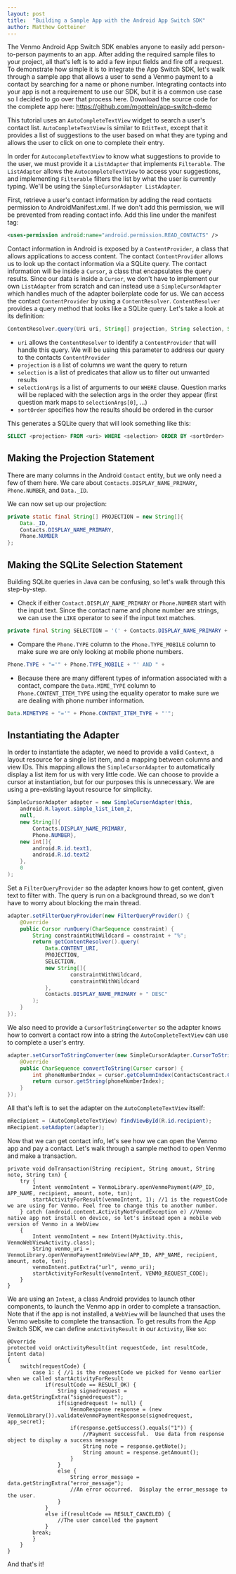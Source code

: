 ```yaml
---
layout: post
title:  "Building a Sample App with the Android App Switch SDK"
author: Matthew Gotteiner
---
```


The Venmo Android App Switch SDK enables anyone to easily add person-to-person payments to an app. After adding the required sample files to your project, all that's left is to add a few input fields and fire off a request. To demonstrate how simple it is to integrate the App Switch SDK, let's walk through a sample app that allows a user to send a Venmo payment to a contact by searching for a name or phone number. Integrating contacts into your app is not a requirement to use our SDK, but it is a common use case so I decided to go over that process here. Download the source code for the complete app here: https://github.com/mgottein/app-switch-demo

This tutorial uses an `AutoCompleteTextView` widget to search a user's contact list. `AutoCompleteTextView` is similar to `EditText`, except that it provides a list of suggestions to the user based on what they are typing and allows the user to click on one to complete their entry.

In order for `AutocompleteTextView` to know what suggestions to provide to the user, we must provide it a `ListAdapter` that implements `Filterable`. The `ListAdapter` allows the `AutocompleteTextView` to access your suggestions, and implementing `Filterable` filters the list by what the user is currently typing. We'll be using the `SimpleCursorAdapter ListAdapter`.

First, retrieve a user's contact information by adding the read contacts permission to  AndroidManifest.xml. If we don't add this permission, we will be prevented from reading contact info. Add this line under the manifest tag:

```XML
<uses-permission android:name="android.permission.READ_CONTACTS" />
```

Contact information in Android is exposed by a `ContentProvider`, a class that allows applications to access content. The contact `ContentProvider` allows us to look up the contact information via a SQLite query. The contact information will be inside a `Cursor`, a class that encapsulates the query results. Since our data is inside a `Cursor`, we don't have to implement our own `ListAdapter` from scratch and can instead use a `SimpleCursorAdapter` which handles much of the adapter boilerplate code for us. 
We can access the contact `ContentProvider` by using a `ContentResolver`. `ContentResolver` provides a query method that looks like a SQLite query. Let's take a look at its definition:

```Java
ContentResolver.query(Uri uri, String[] projection, String selection, String[] selectionArgs, String sortOrder)
```

- `uri` allows the `ContentResolver` to identify a `ContentProvider` that will handle this query. We will be using this parameter to address our query to the contacts `ContentProvider`
- `projection` is a list of columns we want the query to return
- `selection` is a list of predicates that allow us to filter out unwanted results
- `selectionArgs` is a list of arguments to our `WHERE` clause. Question marks will be replaced with the selection args in the order they appear (first question mark maps to `selectionArgs[0]`, …)
- `sortOrder` specifies how the results should be ordered in the cursor

This generates a SQLite query that will look something like this:

```SQL
SELECT <projection> FROM <uri> WHERE <selection> ORDER BY <sortOrder>
```


Making the Projection Statement
-------------------------------

There are many columns in the Android `Contact` entity, but we only need a few of them here. We care about `Contacts.DISPLAY_NAME_PRIMARY`, `Phone.NUMBER`, and `Data._ID`.

We can now set up our projection:

```Java
private static final String[] PROJECTION = new String[]{
    Data._ID,
    Contacts.DISPLAY_NAME_PRIMARY,
    Phone.NUMBER
};
```


Making the SQLite Selection Statement
-------------------------------------

Building SQLite queries in Java can be confusing, so let's walk through this step-by-step. 
- Check if either `Contact.DISPLAY_NAME_PRIMARY` or `Phone.NUMBER` start with the input text. Since the contact name and phone number are strings, we can use the `LIKE` operator to see if the input text matches. 

```Java
private final String SELECTION = '(' + Contacts.DISPLAY_NAME_PRIMARY + " LIKE ? OR " + Phone.NUMBER + " LIKE ?) AND " +
```
- Compare the `Phone.TYPE` column to the `Phone.TYPE_MOBILE` column to make sure we are only looking at mobile phone numbers.

```Java
Phone.TYPE + "='" + Phone.TYPE_MOBILE + "' AND " +
```

- Because there are many different types of information associated with a contact, compare the `Data.MIME_TYPE` column to `Phone.CONTENT_ITEM_TYPE` using the equality operator to make sure we are dealing with phone number information.

```Java
Data.MIMETYPE + "='" + Phone.CONTENT_ITEM_TYPE + "'";
```


Instantiating the Adapter
-------------------------

In order to instantiate the adapter, we need to provide a valid `Context`, a layout resource for a single list item, and a mapping between columns and view IDs. This mapping allows the `SimpleCursorAdapter` to automatically display a list item for us with very little code. We can choose to provide a cursor at instantiation, but for our purposes this is unnecessary. We are using a pre-existing layout resource for simplicity.

```Java
SimpleCursorAdapter adapter = new SimpleCursorAdapter(this,
    android.R.layout.simple_list_item_2,
    null,
    new String[]{
        Contacts.DISPLAY_NAME_PRIMARY,
        Phone.NUMBER},
    new int[]{
        android.R.id.text1,
        android.R.id.text2
    },
    0
);
```

Set a `FilterQueryProvider` so the adapter knows how to get content, given text to filter with. The query is run on a background thread, so we don't have to worry about blocking the main thread.

```Java
adapter.setFilterQueryProvider(new FilterQueryProvider() {
    @Override
    public Cursor runQuery(CharSequence constraint) {
        String constraintWithWildcard = constraint + "%";
        return getContentResolver().query(
            Data.CONTENT_URI,
            PROJECTION,
            SELECTION,
            new String[]{
                    constraintWithWildcard,
                    constraintWithWildcard
            },
            Contacts.DISPLAY_NAME_PRIMARY + " DESC"
        );
    }
});
```

We also need to provide a `CursorToStringConverter` so the adapter knows how to convert a contact row into a string the `AutoCompleteTextView` can use to complete a user's entry.

```Java
adapter.setCursorToStringConverter(new SimpleCursorAdapter.CursorToStringConverter() {
    @Override
    public CharSequence convertToString(Cursor cursor) {
        int phoneNumberIndex = cursor.getColumnIndex(ContactsContract.CommonDataKinds.Phone.NUMBER);
        return cursor.getString(phoneNumberIndex);
    }
});
```

All that's left is to set the adapter on the `AutoCompleteTextView` itself:

```Java
mRecipient = (AutoCompleteTextView) findViewById(R.id.recipient);
mRecipient.setAdapter(adapter);
```

Now that we can get contact info, let's see how we can open the Venmo app and pay a contact. Let's walk through a sample method to open Venmo and make a transaction.

```
private void doTransaction(String recipient, String amount, String note, String txn) {
    try {
        Intent venmoIntent = VenmoLibrary.openVenmoPayment(APP_ID, APP_NAME, recipient, amount, note, txn);
        startActivityForResult(venmoIntent, 1); //1 is the requestCode we are using for Venmo. Feel free to change this to another number.
    } catch (android.content.ActivityNotFoundException e) //Venmo native app not install on device, so let's instead open a mobile web version of Venmo in a WebView
    {
        Intent venmoIntent = new Intent(MyActivity.this, VenmoWebViewActivity.class);
        String venmo_uri = VenmoLibrary.openVenmoPaymentInWebView(APP_ID, APP_NAME, recipient, amount, note, txn);
        venmoIntent.putExtra("url", venmo_uri);
        startActivityForResult(venmoIntent, VENMO_REQUEST_CODE);
    }
}
```

We are using an `Intent`, a class Android provides to launch other components, to launch the Venmo app in order to complete a transaction. Note that if the app is not installed, a `WebView` will be launched that uses the Venmo website to complete the transaction. To get results from the App Switch SDK, we can define `onActivityResult` in our `Activity`, like so:

```
@Override
protected void onActivityResult(int requestCode, int resultCode, Intent data)
{
    switch(requestCode) {
        case 1: { //1 is the requestCode we picked for Venmo earlier when we called startActivityForResult
            if(resultCode == RESULT_OK) {
                String signedrequest = data.getStringExtra("signedrequest");
                if(signedrequest != null) {
                    VenmoResponse response = (new VenmoLibrary()).validateVenmoPaymentResponse(signedrequest, app_secret);
                    if(response.getSuccess().equals("1")) {
                        //Payment successful.  Use data from response object to display a success message
                        String note = response.getNote();
                        String amount = response.getAmount();
                    }
                }
                else {
                    String error_message = data.getStringExtra("error_message");
                    //An error occurred.  Display the error_message to the user.
                }                               
            }
            else if(resultCode == RESULT_CANCELED) {
                //The user cancelled the payment
            }
        break;
        }
    }
}
```

And that's it!
